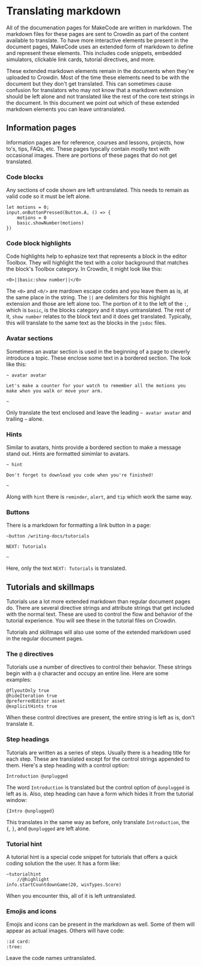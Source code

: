 # Translating markdown

All of the documenation pages for MakeCode are written in markdown. The markdown files for these pages are sent to Crowdin as part of the content available to translate. To have more interactive elements be present in the document pages, MakeCode uses an extended form of markdown to define and represent these elements. This includes code snippets, embedded simulators, clickable link cards, tutorial directives, and more.

These extended markdown elements remain in the documents when they're uploaded to Crowdin. Most of the time these elements need to be with the document but they don't get translated. This can sometimes cause confusion for translators who may not know that a markdown extension should be left alone and not translated like the rest of the core text strings in the document. In this document we point out which of these extended markdown elements you can leave untranslated.

## Information pages

Information pages are for reference, courses and lessons, projects, how to's, tips, FAQs, etc. These pages typcally contain mostly text with occasional images. There are portions of these pages that do not get translated.

### Code blocks

Any sections of code shown are left untranslated. This needs to remain as valid code so it must be left alone.

```
let motions = 0;
input.onButtonPressed(Button.A, () => {
    motions = 0
    basic.showNumber(motions)
})
```

### Code block highlights

Code highlights help to ephasize text that represents a block in the editor Toolbox. They will highlight the text with a color background that matches the block's Toolbox category. In Crowdin, it might look like this:

```
<0>||basic:show number||</0>
```

The `<0>` and `<0/>` are mardown escape codes and you leave them as is, at the same place in the string. The `||` are delimiters for this highlight extension and those are left alone too. The portion of it to the left of the `:`, which is `basic`, is the blocks category and it stays untranslated. The rest of it, `show number` relates to the block text and it does get translated. Typically, this will translate to the same text as the blocks in the `jsdoc` files.

### Avatar sections

Sometimes an avatar section is used in the beginning of a page to cleverly introduce a topic. These enclose some text in a bordered section. The look like this:

```
~ avatar avatar

Let's make a counter for your watch to remember all the motions you make when you walk or move your arm.

~
```

Only translate the text enclosed and leave the leading `~ avatar avatar` and trailing `~` alone.

### Hints

Similar to avatars, hints provide a bordered section to make a message stand out. Hints are formatted simimlar to avatars.

```
~ hint

Don't forget to download you code when you're finished!

~
```

Along with `hint` there is `reminder`, `alert`, and `tip` which work the same way.

### Buttons

There is a markdown for formatting a link button in a page:

```
~button /writing-docs/tutorials

NEXT: Tutorials

~
```

Here, only the text `NEXT: Tutorials` is translated.

## Tutorials and skillmaps

Tutorials use a lot more extended markdown than regular document pages do. There are several directive strings and attribute strings that get included with the normal text. These are used to control the flow and behavior of the tutorial experience. You will see these in the tutorial files on Crowdin.

Tutorials and skillmaps will also use some of the extended markdown used in the regular document pages.

### The `@` directives

Tutorials use a number of directives to control their behavior. These strings begin with a `@` character and occupy an entire line. Here are some examples:

```
@flyoutOnly true
@hideIteration true
@preferredEditor asset
@explicitHints true
```

When these control directives are present, the entire string is left as is, don't translate it.

### Step headings

Tutorials are written as a series of steps. Usually there is a heading title for each step. These are translated except for the control strings appended to them. Here's a step heading with a control option:

```
Introduction @unplugged
```

The word `Introduction` is translated but the control option of `@unplugged` is left as is. Also, step heading can have a form which hides it from the tutorial window:

```
{Intro @unplugged}
```

This translates in the same way as before, only translate `Introduction`, the `{`, `}`, and `@unplugged` are left alone.

### Tutorial hint

A tutorial hint is a special code snippet for tutorials that offers a quick coding solution the the user. It has a form like:

```
~tutorialhint
    //@highlight
info.startCountdownGame(20, winTypes.Score)
```

When you encounter this, all of it is left untranslated.

### Emojis and icons

Emojis and icons can be present in the markdown as well. Some of them will appear as actual images. Others will have code:

```
:id card:
:tree:
```

Leave the code names untranslated.

